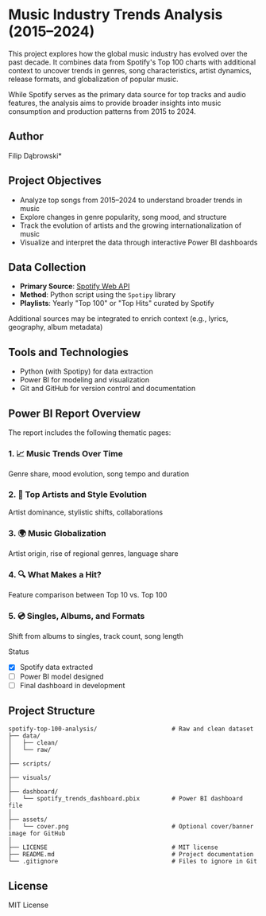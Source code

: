 # Music Industry Trends Analysis (2015–2024)

This project explores how the global music industry has evolved over the past decade. It combines data from Spotify's Top 100 charts with additional context to uncover trends in genres, song characteristics, artist dynamics, release formats, and globalization of popular music.

While Spotify serves as the primary data source for top tracks and audio features, the analysis aims to provide broader insights into music consumption and production patterns from 2015 to 2024.

## Author  
Filip Dąbrowski*

## Project Objectives

- Analyze top songs from 2015–2024 to understand broader trends in music
- Explore changes in genre popularity, song mood, and structure
- Track the evolution of artists and the growing internationalization of music
- Visualize and interpret the data through interactive Power BI dashboards

## Data Collection

- **Primary Source**: [Spotify Web API](https://developer.spotify.com/documentation/web-api/)
- **Method**: Python script using the `Spotipy` library
- **Playlists**: Yearly "Top 100" or "Top Hits" curated by Spotify

Additional sources may be integrated to enrich context (e.g., lyrics, geography, album metadata)

## Tools and Technologies

- Python (with Spotipy) for data extraction
- Power BI for modeling and visualization
- Git and GitHub for version control and documentation

## Power BI Report Overview
The report includes the following thematic pages:

### 1. 📈 Music Trends Over Time  
Genre share, mood evolution, song tempo and duration

### 2. 👑 Top Artists and Style Evolution  
Artist dominance, stylistic shifts, collaborations

### 3. 🌍 Music Globalization  
Artist origin, rise of regional genres, language share

### 4. 🔍 What Makes a Hit?  
Feature comparison between Top 10 vs. Top 100

### 5. 💿 Singles, Albums, and Formats  
Shift from albums to singles, track count, song length

Status

- [x] Spotify data extracted  
- [ ] Power BI model designed  
- [ ] Final dashboard in development

## Project Structure

```plaintext
spotify-top-100-analysis/                     # Raw and clean dataset
├── data/
│   ├── clean/
│   └── raw/
│
├── scripts/
│
├── visuals/
│
├── dashboard/
│   └── spotify_trends_dashboard.pbix         # Power BI dashboard file
│
├── assets/
│   └── cover.png                             # Optional cover/banner image for GitHub
│
├── LICENSE                                   # MIT license
├── README.md                                 # Project documentation
└── .gitignore                                # Files to ignore in Git
```

## License

MIT License